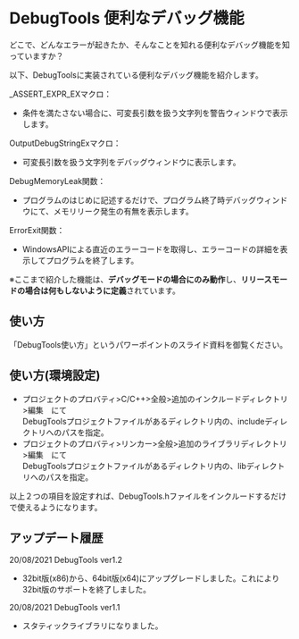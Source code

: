 # DebugTools 便利なデバッグ機能

どこで、どんなエラーが起きたか、そんなことを知れる便利なデバッグ機能を知っていますか？

以下、DebugToolsに実装されている便利なデバッグ機能を紹介します。

_ASSERT_EXPR_EXマクロ：
- 条件を満たさない場合に、可変長引数を扱う文字列を警告ウィンドウで表示します。

OutputDebugStringExマクロ：
- 可変長引数を扱う文字列をデバッグウィンドウに表示します。

DebugMemoryLeak関数：
- プログラムのはじめに記述するだけで、プログラム終了時デバッグウィンドウにて、メモリリーク発生の有無を表示します。

ErrorExit関数：
- WindowsAPIによる直近のエラーコードを取得し、エラーコードの詳細を表示してプログラムを終了します。

※ここまで紹介した機能は、<b>デバッグモードの場合にのみ動作</b>し、<b>リリースモードの場合は何もしないように定義</b>されています。

## 使い方
「DebugTools使い方」というパワーポイントのスライド資料を御覧ください。

## 使い方(環境設定)
- プロジェクトのプロバティ>C/C++>全般>追加のインクルードディレクトリ>編集　にて  
DebugToolsプロジェクトファイルがあるディレクトリ内の、includeディレクトリへのパスを指定。
- プロジェクトのプロバティ>リンカー>全般>追加のライブラリディレクトリ>編集　にて  
DebugToolsプロジェクトファイルがあるディレクトリ内の、libディレクトリへのパスを指定。

以上２つの項目を設定すれば、DebugTools.hファイルをインクルードするだけで使えるようになります。

## アップデート履歴
20/08/2021 DebugTools ver1.2
- 32bit版(x86)から、64bit版(x64)にアップグレードしました。これにより32bit版のサポートを終了しました。

20/08/2021 DebugTools ver1.1
- スタティックライブラリになりました。